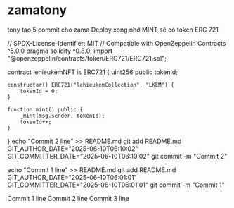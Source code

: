 # zamatony
tony tao 5 commit cho zama
Deploy xong nhớ MINT sẽ có token ERC 721


// SPDX-License-Identifier: MIT
// Compatible with OpenZeppelin Contracts ^5.0.0
pragma solidity ^0.8.0;
import "@openzeppelin/contracts/token/ERC721/ERC721.sol";

contract lehieukemNFT is ERC721 {
    uint256 public tokenId;

    constructor() ERC721("lehieukemCollection", "LKEM") {
        tokenId = 0;
    }

    function mint() public {
        _mint(msg.sender, tokenId);
        tokenId++;
    }
}
echo "Commit 2 line" >> README.md
git add README.md
GIT_AUTHOR_DATE="2025-06-10T06:10:02" GIT_COMMITTER_DATE="2025-06-10T06:10:02" git commit -m "Commit 2"

echo "Commit 1 line" >> README.md
git add README.md
GIT_AUTHOR_DATE="2025-06-10T06:01:01" GIT_COMMITTER_DATE="2025-06-10T06:01:01" git commit -m "Commit 1"

Commit 1 line
Commit 2 line
Commit 3 line
